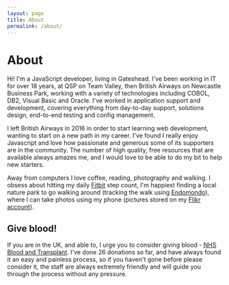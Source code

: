 ```yaml
---
layout: page
title: About
permalink: /about/
---
```


# About

Hi!  I'm a JavaScript developer, living in Gateshead.  I've been working in IT for over 18 years, at QSP on Team Valley, then British Airways on Newcastle Business Park, working with a variety of technologies including COBOL, DB2, Visual Basic and Oracle. I've worked in application support and development, covering everything from day-to-day support, solutions design, end-to-end testing and config management.

I left British Airways in 2016 in order to start learning web development, wanting to start on a new path in my career.  I've found I really enjoy Javascript and love how passionate and generous some of its supporters are in the community.  The number of high quality, free resources that are available always amazes me, and I would love to be able to do my bit to help new starters.

Away from computers I love coffee, reading, photography and walking.  I obsess about hitting my daily [Fitbit](https://www.fitbit.com/user/2356X5) step count, I'm happiest finding a local nature park to go walking around (tracking the walk using [Endomondo](https://www.endomondo.com/profile/4810698)), where I can take photos using my phone (pictures stored on my [Flikr account](https://www.flickr.com/people/neillupton/)).

## Give blood!

If you are in the UK, and able to, I urge you to consider giving blood - [NHS Blood and Transplant](https://www.blood.co.uk/).  I've done 26 donations so far, and have always found it an easy and painless process, so if you haven't gone before please consider it, the staff are always extremely friendly and will guide you through the process without any pressure.
